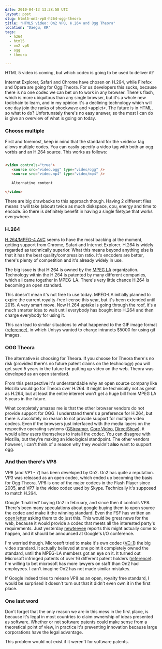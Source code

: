 ```yaml
---
date: 2010-04-13 13:38:58 UTC
layout: post
slug: html5-on2-vp8-h264-ogg-theora
title: "HTML5 video: On2 VP8, H.264 and Ogg Theora"
location: "Daegu, KR"
tags:
  - h264
  - html5
  - on2 vp8
  - ogg
  - theora

---
```

<p>HTML 5 video is coming, but which codec is going to be used to deliver it?</p>

<p>Internet Explorer, Safari and Chrome have chosen on H.264, while Firefox and Opera are going for Ogg Theora. For us developers this sucks, because there is no one codec we can bet on to work in any browser. There's flash, which is more ubiquitous than any single browser, but it's a whole new toolchain to learn, and in my opinion it's a declining technology which will one day join the ranks of shockwave and &gt;applet&lt;. The future is in HTML, so what to do? Unfortunately there's no easy answer, so the most I can do is give an overview of what is going on today.</p>

<h3>Choose multiple</h3>

<p>First and foremost, keep in mind that the standard for the &lt;video&gt; tag allows multiple codes. You can easily specify a video tag with both an ogg vorbis and an H.264 source. This works as follows:</p>

```html

<video controls="true">  
   <source src="video.ogg" type="video/ogg" />  
   <source src="video.mp4" type="video/mp4" />
  
   Alternative content

</video>

```

<p>There are big drawbacks to this approach though. Having 2 different files means it will take (about) twice as much diskspace, cpu, energy and time to encode. So there is definitely benefit in having a single filetype that works everywhere.</p>

<h3>H.264</h3>

<p><a href="http://en.wikipedia.org/wiki/H264">H.264/MPEG-4 AVC</a> seems to have the most backing at the moment, getting support from Chrome, Safari and Internet Explorer. H.264 is widely regarded as technically superior. What this means beyond anything else is that it has the best quality/compression ratio. It's encoders are better, there's plenty of competition and it's already widely in use.</p>

<p>The big issue is that H.264 is owned by the <a href="http://www.mpegla.com/main/default.aspx">MPEG LA</a> organization. Technology within the H.264 is patented by many different companies, which all came together in MPEG-LA. There's very little chance H.264 is becoming an open standard.</p>

<p>This doesn't mean it's not free to use today. MPEG-LA initially planned to expire the current royalty-free license this year, but it's been extended until 2015. A very smart move. Now H.264 uptake is going through the roof, it's a much smarter idea to wait until everybody has bought into H.264 and then charge everybody for using it.</p>

<p>This can lead to similar situations to what happened to the GIF image format (<a href="http://en.wikipedia.org/wiki/GIF#Unisys_and_LZW_patent_enforcement">reference</a>), in which Unisys wanted to charge intranets $5000 for using gif images.</p>

<h3>OGG Theora</h3>

<p>The alternative is choosing for Theora. If you choose for Theora there's no risk (provided there's no future patent claims on the technology) you will get sued 5 years in the future for putting up video on the web. Theora was developed as an open standard.</p>

<p>From this perspective it's understandable why an open source company like Mozilla would go for Theora over H.264. It might be technically not as great as H.264, but at least the entire internet won't get a huge bill from MPEG LA 5 years in the future.</p>

<p>What completely amazes me is that the other browser vendors do not provide support for OGG. I understand there's a preference for H.264, but there is absolutely no reason to not provide support for multiple video codecs. Even if the browsers just interfaced with the media layers on the respective operating systems (<a href="http://en.wikipedia.org/wiki/GStreamer">GStreamer</a>, <a href="http://en.wikipedia.org/wiki/Core_Video">Core Video</a>, <a href="http://en.wikipedia.org/wiki/DirectShow">DirectShow</a>). it would allow users themselves to install the codec. You can disagree with Mozilla, but they're making an ideological standpoint. The other vendors however, I can't think of a reason why they wouldn't <strong>also</strong> want to support ogg.</p>

<h3>And then there's VP8</h3>

<p>VP8 (and VP1 - 7) has been developed by On2. On2 has quite a reputation. VP3 was released as an open codec, which ended up becoming the basis for Ogg Theora. VP6 is one of the major codecs in the Flash Player since 2005, and VP7 is the video codec used by Skype. Technically it's supposed to match H.264.</p>

<p>Google 'finalized' buying On2 in february, and since then it controls VP8. There's been many speculations about google buying them to open source the codec and make it the winning standard. Even the FSF has written an <a href="http://www.fsf.org/blogs/community/google-free-on2-vp8-for-youtube">open letter</a> asking them to do just this. This would be great news for the web, because it would provide a codec that meets all the interested party's requirements. Just yesterday <a href="http://newteevee.com/2010/04/12/google-to-open-source-vp8-for-html5-video/">newteevee</a> reports this might actually come to happen, and it should be announced at Google's I/O conference. </p>

<p>I'm worried though. Microsoft tried to make it's own codec (<a href="http://en.wikipedia.org/wiki/VC-1">VC-1</a>) the big video standard. It actually believed at one point it completely owned the standard, until the MPEG-LA members got an eye on it. It turned out Microsoft infringed patents of over 16 different patent holders (<a href="http://www.theregister.co.uk/2007/04/14/microsoft_vc-1_codec_analysis/page2.html">reference</a>). I'm willing to bet microsoft has more lawyers on staff than On2 had employees. I can't imagine On2 has not made similar mistakes.</p>

<p>If Google indeed tries to release VP8 as an open, royalty free standard, I would be surprised it doesn't turn out that it didn't even own it in the first place.</p>

<h3>One last word</h3>

<p>Don't forget that the only reason we are in this mess in the first place, is because it's legal in most countries to claim ownership of ideas presented as software. Whether or not software patents could make sense from a theoretical point of view, in practice it's preventing innovation because large corporations have the legal advantage.</p>

<p>This problem would not exist if it weren't for software patents.</p>
